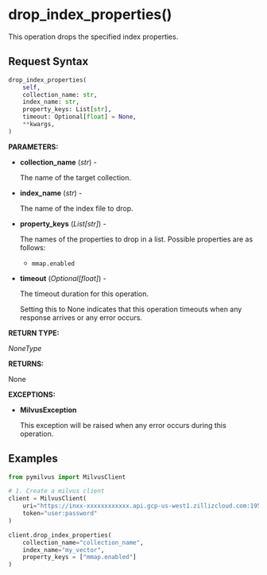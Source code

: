 # drop_index_properties()

This operation drops the specified index properties.

## Request Syntax

```python
drop_index_properties(
    self,
    collection_name: str,
    index_name: str,
    property_keys: List[str],
    timeout: Optional[float] = None,
    **kwargs,
)
```

**PARAMETERS:**

- **collection_name** (*str*) -

    The name of the target collection.

- **index_name** (*str*) -

    The name of the index file to drop.

- **property_keys** (*List[str]*) -

    The names of the properties to drop in a list. Possible properties are as follows:

    - `mmap.enabled`

- **timeout** (*Optional[float]*) - 

    The timeout duration for this operation.

    Setting this to None indicates that this operation timeouts when any response arrives or any error occurs.

**RETURN TYPE:**

*NoneType*

**RETURNS:**

None

**EXCEPTIONS:**

- **MilvusException**

    This exception will be raised when any error occurs during this operation.

## Examples

```python
from pymilvus import MilvusClient

# 1. Create a milvus client
client = MilvusClient(
    uri="https://inxx-xxxxxxxxxxxx.api.gcp-us-west1.zillizcloud.com:19530",
    token="user:password"
)

client.drop_index_properties(
    collection_name="collection_name",
    index_name="my_vector", 
    property_keys = ["mmap.enabled"]
)
```

